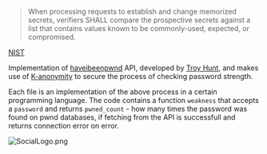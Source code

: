 
> When processing requests to establish and change memorized secrets, verifiers SHALL compare the prospective secrets against a list that contains values known to be commonly-used, expected, or compromised.

  [NIST](https://pages.nist.gov/800-63-3/sp800-63b.html)



Implementation of [haveibeenpwnd](https://www.troyhunt.com/ive-just-launched-pwned-passwords-version-2/) API, developed by [Troy Hunt](https://www.troyhunt.com/), and makes use of [K-anonymity](https://en.wikipedia.org/wiki/K-anonymity) to secure the process of checking password strength.

Each file is an implementation of the above process in a certain programming language. The code contains a function `weakness` that accepts a `password` and returns `pwned_count` - how many times the password was found on pwnd databases, if fetching from the API is successfull and returns connection error on error.

![SocialLogo.png](https://user-images.githubusercontent.com/53615807/84068405-90c04480-a9d1-11ea-9919-36f0ab34158c.png)
